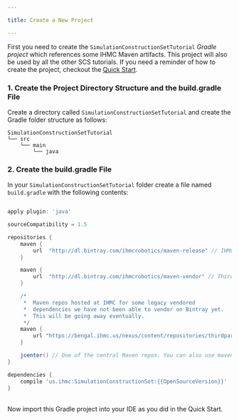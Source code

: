 ```yaml
---

title: Create a New Project

---
```


First you need to create the `SimulationConstructionSetTutorial` *Gradle project* which references some IHMC Maven artifacts.  This project will also be used by all the other SCS tutorials. If you need a reminder of how to create the project, checkout the [Quick Start](https://ihmcroboticsdocs.github.io/docs/quickstarthome.html).

### 1. Create the Project Directory Structure and the build.gradle File

Create a directory called `SimulationConstructionSetTutorial` and create the Gradle folder structure as follows:

    SimulationConstructionSetTutorial
    └── src
        └── main
            └── java

### 2. Create the build.gradle File

In your `SimulationConstructionSetTutorial` folder create a file named `build.gradle` with the following contents:

```groovy

apply plugin: 'java'  

sourceCompatibility = 1.5  

repositories {
    maven {
        url  "http://dl.bintray.com/ihmcrobotics/maven-release" // IHMC Code releases
    }

    maven {
        url  "http://dl.bintray.com/ihmcrobotics/maven-vendor" // Third-party libraries that we have vendored for various reasons
    }

    /*
     *  Maven repos hosted at IHMC for some legacy vendored
     *  dependencies we have not been able to vendor on Bintray yet.
     *  This will be going away eventually.
     */
    maven {
        url "https://bengal.ihmc.us/nexus/content/repositories/thirdparty/"
    }

    jcenter() // One of the central Maven repos. You can also use mavenCentral() instead or in addition to.
}

dependencies {
    compile 'us.ihmc:SimulationConstructionSet:{{OpenSourceVersion}}' 
}

```
<br>
Now import this Gradle project into your IDE as you did in the Quick Start.


